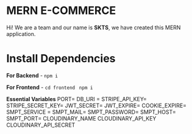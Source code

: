 # MERN E-COMMERCE

Hi! We are a team and our name is **SKTS**, we have created this MERN application.

# Install Dependencies

**For Backend** - `npm i`

**For Frontend** - `cd frontend` ` npm i`

**Essential Variables**
PORT=
DB_URI =
STRIPE_API_KEY=
STRIPE_SECRET_KEY=
JWT_SECRET=
JWT_EXPIRE=
COOKIE_EXPIRE=
SMPT_SERVICE =
SMPT_MAIL=
SMPT_PASSWORD=
SMPT_HOST=
SMPT_PORT=
CLOUDINARY_NAME
CLOUDINARY_API_KEY
CLOUDINARY_API_SECRET
